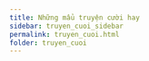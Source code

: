 ```yaml
---
title: Những mẩu truyện cười hay
sidebar: truyen_cuoi_sidebar
permalink: truyen_cuoi.html
folder: truyen_cuoi
---
```


